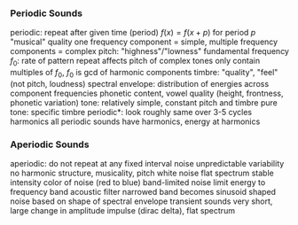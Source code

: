 ### Periodic Sounds
periodic: repeat after given time (period)
	$f(x) = f(x + p)$ for period $p$
	"musical" quality
	one frequency component = simple, multiple frequency components = complex
	pitch: "highness"/"lowness"
		fundamental frequency $f_0$: rate of pattern repeat
			affects pitch of complex tones
			only contain multiples of $f_0$, $f_0$ is gcd of harmonic components
	timbre: "quality", "feel" (not pitch, loudness)
		spectral envelope: distribution of energies across component frequencies
		phonetic content, vowel quality (height, frontness, phonetic variation)
	tone: relatively simple, constant pitch and timbre
		pure tone: specific timbre
	periodic*: look roughly same over 3-5 cycles
	harmonics
		all periodic sounds have harmonics, energy at harmonics
### Aperiodic Sounds
aperiodic: do not repeat at any fixed interval
noise
	unpredictable variability
	no harmonic structure, musicality, pitch
	white noise
		flat spectrum
		stable intensity
		color of noise (red to blue)
	band-limited noise
		limit energy to frequency band
		acoustic filter
		narrowed band becomes sinusoid
	shaped noise
		based on shape of spectral envelope
transient sounds
	very short, large change in amplitude
	impulse (dirac delta), flat spectrum